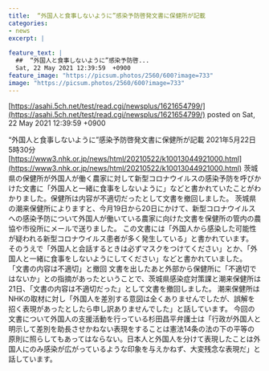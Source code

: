 ```yaml
---
title:  “外国人と食事しないように”感染予防啓発文書に保健所が記載  
categories:
- news
excerpt: |
  
feature_text: |
  ##  “外国人と食事しないように”感染予防啓...
  Sat, 22 May 2021 12:39:59  +0900
feature_image: "https://picsum.photos/2560/600?image=733"
image: "https://picsum.photos/2560/600?image=733"
---
```


[https://asahi.5ch.net/test/read.cgi/newsplus/1621654799/](https://asahi.5ch.net/test/read.cgi/newsplus/1621654799/)
posted on Sat, 22 May 2021 12:39:59  +0900

<!--more-->

“外国人と食事しないように”感染予防啓発文書に保健所が記載 2021年5月22日 5時30分 [https://www3.nhk.or.jp/news/html/20210522/k10013044921000.html](https://www3.nhk.or.jp/news/html/20210522/k10013044921000.html) 茨城県の保健所が外国人が働く農家に対して新型コロナウイルスの感染予防を呼びかけた文書に「外国人と一緒に食事をしないように」などと書かれていたことがわかりました。保健所は内容が不適切だったとして文書を撤回しました。 茨城県の潮来保健所によりますと、今月19日から20日にかけて、新型コロナウイルスへの感染予防について外国人が働いている農家に向けた文書を保健所の管内の農協や市役所にメールで送りました。 この文書には「外国人から感染した可能性が疑われる新型コロナウイルス患者が多く発生している」と書かれています。 そのうえで「外国人と会話するときは必ずマスクをつけてください」とか、「外国人と一緒に食事をしないようにしてください」などと書かれていました。 「文書の内容は不適切」と撤回 文書を出したあと外部から保健所に「不適切ではないか」との指摘があったということで、茨城県感染症対策課と潮来保健所は21日、「文書の内容は不適切だった」として文書を撤回しました。 潮来保健所はNHKの取材に対し「外国人を差別する意図は全くありませんでしたが、誤解を招く表現があったとしたら申し訳ありませんでした」と話しています。 今回の文書について外国人の支援活動を行っている杉田昌平弁護士は「行政が外国人と明示して差別を助長させかねない表現をすることは憲法14条の法の下の平等の原則に照らしてもあってはならない。日本人と外国人を分けて表現したことは外国人にのみ感染が広がっているような印象を与えかねず、大変残念な表現だ」と話しています。
